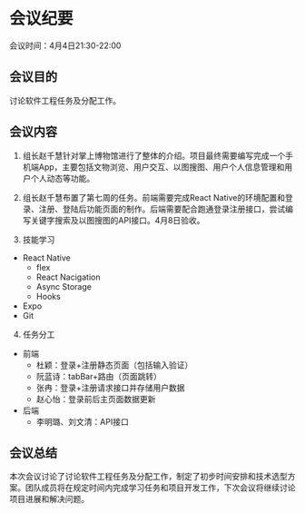 # 会议纪要
会议时间：4月4日21:30-22:00

## 会议目的
讨论软件工程任务及分配工作。

## 会议内容
1. 组长赵千慧针对掌上博物馆进行了整体的介绍。项目最终需要编写完成一个手机端App，主要包括文物浏览、用户交互、以图搜图、用户个人信息管理和用户个人动态等功能。

2. 组长赵千慧布置了第七周的任务。前端需要完成React Native的环境配置和登录、注册、登陆后功能页面的制作。后端需要配合跑通登录注册接口，尝试编写关键字搜索及以图搜图的API接口。4月8日验收。

3. 技能学习
- React Native
    - flex
    - React Nacigation
    - Async Storage
    - Hooks
- Expo
- Git

4. 任务分工
- 前端
    - 杜颖：登录+注册静态页面（包括输入验证）
    - 阮蓝诗：tabBar+路由（页面跳转）
    - 张冉：登录+注册请求接口并存储用户数据
    - 赵心怡：登录前后主页面数据更新
- 后端
    - 李明璐、刘文清：API接口

## 会议总结
本次会议讨论了讨论软件工程任务及分配工作，制定了初步时间安排和技术选型方案。团队成员将在规定时间内完成学习任务和项目开发工作，下次会议将继续讨论项目进展和解决问题。